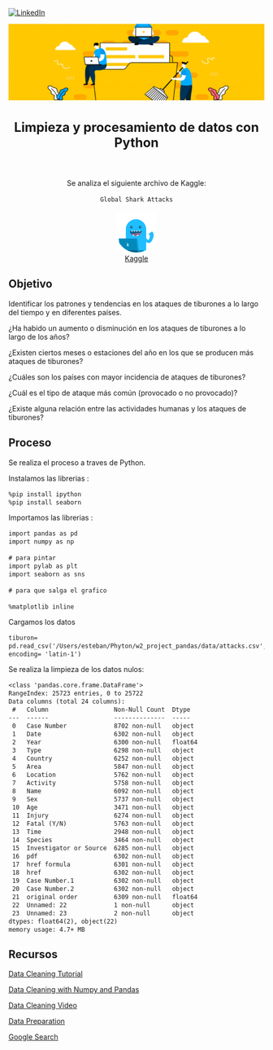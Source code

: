  [![LinkedIn][linkedin-shield]][linkedin-url]
<!-- PROJECT LOGO -->

<div align="center">
  <a href="https://www.kaggle.com/datasets/teajay/global-shark-attacks/">
    <img src="imagenes/Data-Cleansing-Strategies.png" alt="Logo" width="1000" height="150">
  </a>

  <h3 align="center" style="font-size: 25px">Limpieza y procesamiento de datos con Python</h3>
    <br />
  <p align="center">
    Se analiza el siguiente archivo de Kaggle:
    
 ``Global Shark Attacks``
    <br />
    <br />
      <a href="https://www.kaggle.com/datasets/teajay/global-shark-attacks/">
        <img src="imagenes/kaggle.png" alt="Logo" width="80" height="80">
    </a>
    <br />
    <a href="https://www.kaggle.com/datasets/teajay/global-shark-attacks/">Kaggle</a>
    
  </p>
</div> 

## Objetivo

Identificar los patrones y tendencias en los ataques de tiburones a lo largo del tiempo y en diferentes países.

¿Ha habido un aumento o disminución en los ataques de tiburones a lo largo de los años?

¿Existen ciertos meses o estaciones del año en los que se producen más ataques de tiburones?

¿Cuáles son los países con mayor incidencia de ataques de tiburones?

¿Cuál es el tipo de ataque más común (provocado o no provocado)?

¿Existe alguna relación entre las actividades humanas y los ataques de tiburones? 

## Proceso

Se realiza el proceso a traves de Python.

Instalamos las librerias :
```
%pip install ipython
%pip install seaborn
```
Importamos las librerias :
```
import pandas as pd
import numpy as np

# para pintar
import pylab as plt    
import seaborn as sns

# para que salga el grafico

%matplotlib inline
```
Cargamos los datos
``````
tiburon= pd.read_csv('/Users/esteban/Phyton/w2_project_pandas/data/attacks.csv', encoding= 'latin-1')
``````
Se realiza la limpieza de los datos nulos:

```
<class 'pandas.core.frame.DataFrame'>
RangeIndex: 25723 entries, 0 to 25722
Data columns (total 24 columns):
 #   Column                  Non-Null Count  Dtype  
---  ------                  --------------  -----  
 0   Case Number             8702 non-null   object 
 1   Date                    6302 non-null   object 
 2   Year                    6300 non-null   float64
 3   Type                    6298 non-null   object 
 4   Country                 6252 non-null   object 
 5   Area                    5847 non-null   object 
 6   Location                5762 non-null   object 
 7   Activity                5758 non-null   object 
 8   Name                    6092 non-null   object 
 9   Sex                     5737 non-null   object 
 10  Age                     3471 non-null   object 
 11  Injury                  6274 non-null   object 
 12  Fatal (Y/N)             5763 non-null   object 
 13  Time                    2948 non-null   object 
 14  Species                 3464 non-null   object 
 15  Investigator or Source  6285 non-null   object 
 16  pdf                     6302 non-null   object 
 17  href formula            6301 non-null   object 
 18  href                    6302 non-null   object 
 19  Case Number.1           6302 non-null   object 
 20  Case Number.2           6302 non-null   object 
 21  original order          6309 non-null   float64
 22  Unnamed: 22             1 non-null      object 
 23  Unnamed: 23             2 non-null      object 
dtypes: float64(2), object(22)
memory usage: 4.7+ MB 
```

## Recursos

[Data Cleaning Tutorial](https://www.tutorialspoint.com/python/python_data_cleansing.html)

[Data Cleaning with Numpy and Pandas](https://realpython.com/python-data-cleaning-numpy-pandas/#python-data-cleaning-recap-and-resources)

[Data Cleaning Video](https://www.youtube.com/watch?v=ZOX18HfLHGQ)

[Data Preparation](https://www.kdnuggets.com/2017/06/7-steps-mastering-data-preparation-python.html)

[Google Search](https://www.google.es/search?q=how+to+clean+data+with+python)
  


<!-- MARKDOWN LINKS & IMAGES -->
<!-- https://www.markdownguide.org/basic-syntax/#reference-style-links -->
[linkedin-shield]: https://img.shields.io/badge/-LinkedIn-black.svg?style=for-the-badge&logo=linkedin&colorB=555
[linkedin-url]: https://www.linkedin.com/in/esteban-cardona-60163685/